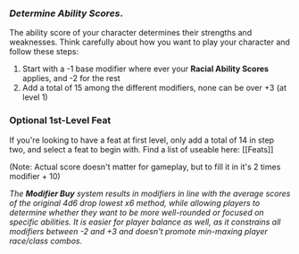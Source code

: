 ### ***Determine Ability Scores***. 
The ability score of your character determines their strengths and weaknesses. Think carefully about how you want to play your character and follow these steps:

1.  Start with a -1 base modifier where ever your **Racial Ability Scores** applies, and -2 for the rest
2.  Add a total of 15 among the different modifiers, none can be over +3 (at level 1)

### **Optional 1st-Level Feat**
If you're looking to have a feat at first level, only add a total of 14 in step two, and select a feat to begin with.  Find a list of useable here: [[Feats]]

(Note: Actual score doesn't matter for gameplay, but to fill it in it's 2 times modifier + 10)

*The **Modifier Buy** system results in modifiers in line with the average scores of the original 4d6 drop lowest x6 method, while allowing players to determine whether they want to be more well-rounded or focused on specific abilities. It is easier for player balance as well, as it constrains all modifiers between -2 and +3 and doesn't promote min-maxing player race/class combos.*
